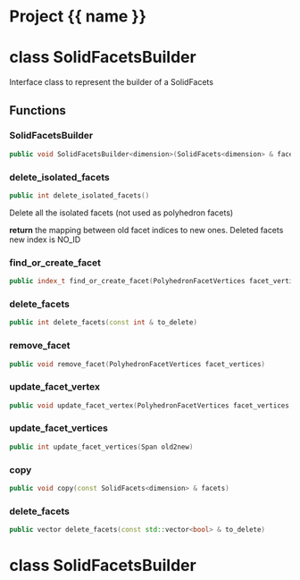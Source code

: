 <script setup>
import {useRoute} from 'vitepress'
const {path} = useRoute()
const tokens = path.split('/')
const words = tokens[2].split('-');
for (let i = 0; i < words.length; i++) {
    words[i] = words[i].charAt(0).toUpperCase() + words[i].slice(1);
    words[i] = words[i].replace('geode', 'Geode')
}
const name = words.join('-');
</script>
# Project {{ name }}

# class SolidFacetsBuilder


 Interface class to represent the builder of a SolidFacets



## Functions

### SolidFacetsBuilder

```cpp
public void SolidFacetsBuilder<dimension>(SolidFacets<dimension> & facets)
```


### delete_isolated_facets

```cpp
public int delete_isolated_facets()
```


 Delete all the isolated facets (not used as polyhedron facets)

**return** the mapping between old facet indices to new ones. Deleted facets new index is NO_ID

### find_or_create_facet

```cpp
public index_t find_or_create_facet(PolyhedronFacetVertices facet_vertices)
```


### delete_facets

```cpp
public int delete_facets(const int & to_delete)
```

### remove_facet

```cpp
public void remove_facet(PolyhedronFacetVertices facet_vertices)
```


### update_facet_vertex

```cpp
public void update_facet_vertex(PolyhedronFacetVertices facet_vertices, index_t facet_vertex_id, index_t new_vertex_id)
```


### update_facet_vertices

```cpp
public int update_facet_vertices(Span old2new)
```


### copy

```cpp
public void copy(const SolidFacets<dimension> & facets)
```


### delete_facets

```cpp
public vector delete_facets(const std::vector<bool> & to_delete)
```




# class SolidFacetsBuilder


